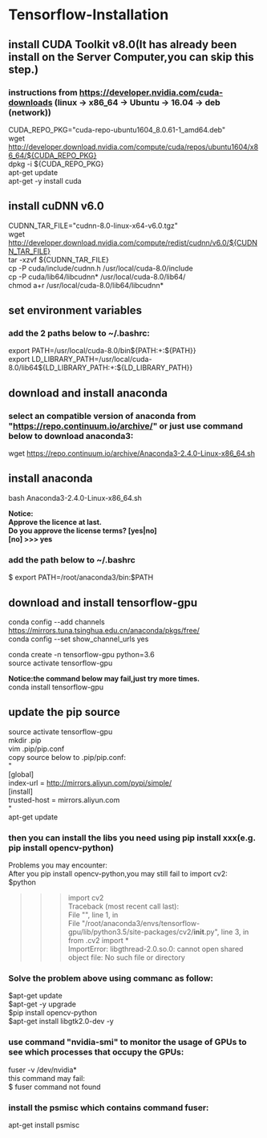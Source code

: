 # Tensorflow-Installation

## install CUDA Toolkit v8.0(It has already been install on the Server Computer,you can skip this step.)  
### instructions from https://developer.nvidia.com/cuda-downloads (linux -> x86_64 -> Ubuntu -> 16.04 -> deb (network))    
CUDA_REPO_PKG="cuda-repo-ubuntu1604_8.0.61-1_amd64.deb"     
wget http://developer.download.nvidia.com/compute/cuda/repos/ubuntu1604/x86_64/${CUDA_REPO_PKG}     
dpkg -i ${CUDA_REPO_PKG}    
apt-get update    
apt-get -y install cuda   

## install cuDNN v6.0  
CUDNN_TAR_FILE="cudnn-8.0-linux-x64-v6.0.tgz"   
wget http://developer.download.nvidia.com/compute/redist/cudnn/v6.0/${CUDNN_TAR_FILE}   
tar -xzvf ${CUDNN_TAR_FILE}   
cp -P cuda/include/cudnn.h /usr/local/cuda-8.0/include    
cp -P cuda/lib64/libcudnn* /usr/local/cuda-8.0/lib64/   
chmod a+r /usr/local/cuda-8.0/lib64/libcudnn*   

## set environment variables   
### add the 2 paths below to ~/.bashrc:   
export PATH=/usr/local/cuda-8.0/bin${PATH:+:${PATH}}    
export LD_LIBRARY_PATH=/usr/local/cuda-8.0/lib64\${LD_LIBRARY_PATH:+:${LD_LIBRARY_PATH}}    

## download and install anaconda   
### select an compatible version of anaconda from "https://repo.continuum.io/archive/" or just use command below to download anaconda3:     
wget https://repo.continuum.io/archive/Anaconda3-2.4.0-Linux-x86_64.sh    

## install anaconda    
bash Anaconda3-2.4.0-Linux-x86_64.sh    

**Notice:   
Approve the licence at last.    
Do you approve the license terms? [yes|no]    
[no] >>> yes**       

### add the path below to ~/.bashrc   
$ export PATH=/root/anaconda3/bin:$PATH   



## download and install tensorflow-gpu   
conda config --add channels https://mirrors.tuna.tsinghua.edu.cn/anaconda/pkgs/free/    
conda config --set show_channel_urls yes    
  
conda create -n tensorflow-gpu python=3.6   
source activate tensorflow-gpu    
  

**Notice:the command below may fail,just try more times.**        
conda install tensorflow-gpu    

## update the pip source   
source activate tensorflow-gpu    
mkdir .pip    
vim .pip/pip.conf   
copy source below to .pip/pip.conf:   
"  
[global]    
index-url = http://mirrors.aliyun.com/pypi/simple/    
[install]   
trusted-host = mirrors.aliyun.com   
"  
apt-get update      
### then you can install the libs you need using pip install xxx(e.g. pip install opencv-python)    
Problems you may encounter:   
After you pip install opencv-python,you may still fail to import cv2:   
$python   
>>>import cv2    
Traceback (most recent call last):  
  File "<stdin>", line 1, in <module>   
  File "/root/anaconda3/envs/tensorflow-gpu/lib/python3.5/site-packages/cv2/__init__.py", line 3, in <module>   
    from .cv2 import *    
ImportError: libgthread-2.0.so.0: cannot open shared object file: No such file or directory   
  
### Solve the problem above using commanc as follow:    
$apt-get update   
$apt-get -y upgrade     
$pip install opencv-python    
$apt-get install libgtk2.0-dev -y   

### use command "nvidia-smi" to monitor the usage of GPUs to see which processes that occupy the GPUs:  
fuser -v /dev/nvidia*  
this command may fail:   
$ fuser command not found  
### install the psmisc which contains command fuser:  
apt-get install psmisc  
